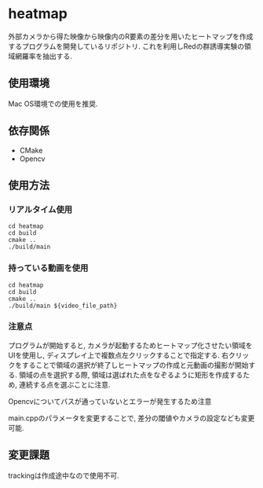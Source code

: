 # heatmap
外部カメラから得た映像から映像内のR要素の差分を用いたヒートマップを作成するプログラムを開発しているリポジトリ. これを利用しRedの群誘導実験の領域網羅率を抽出する. 

## 使用環境
Mac OS環境での使用を推奨.

## 依存関係
- CMake
- Opencv

## 使用方法
### リアルタイム使用
```
cd heatmap
cd build
cmake ..
./build/main
```
### 持っている動画を使用
```
cd heatmap
cd build
cmake ..
./build/main ${video_file_path}
```

### 注意点
プログラムが開始すると, カメラが起動するためヒートマップ化させたい領域をUIを使用し, ディスプレイ上で複数点左クリックすることで指定する. 右クリックをすることで領域の選択が終了しヒートマップの作成と元動画の撮影が開始する. 領域の点を選択する際, 領域は選ばれた点をなぞるように矩形を作成するため, 連続する点を選ぶことに注意. 

Opencvについてパスが通っていないとエラーが発生するため注意

main.cppのパラメータを変更することで, 差分の閾値やカメラの設定なども変更可能. 

## 変更課題
trackingは作成途中なので使用不可.


